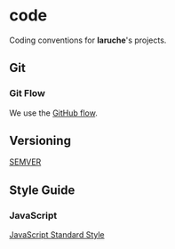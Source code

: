 # code

Coding conventions for **laruche**'s projects.

## Git

### Git Flow

We use the [GitHub flow](https://guides.github.com/introduction/flow/).

## Versioning

[SEMVER](http://semver.org/)

## Style Guide

### JavaScript

[JavaScript Standard Style](http://standardjs.com/)
